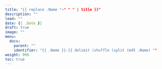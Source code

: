 ```yaml
---
title: "{{ replace .Name "-" " " | title }}"
description: ""
lead: ""
date: {{ .Date }}
draft: true
image: ""
menu:
  docs:
    parent: ""
    identifier: "{{ .Name }}-{{ delimit (shuffle (split (md5 .Name) "" )) "" }}"
weight: 999
toc: true
---
```

